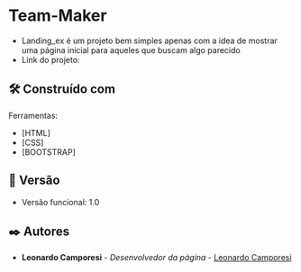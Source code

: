 # Team-Maker

* Landing_ex é um projeto bem simples apenas com a idea de mostrar uma página inicial para aqueles que buscam algo parecido
* Link do projeto: 
## 🛠️ Construído com

Ferramentas:
* [HTML]
* [CSS]
* [BOOTSTRAP]

## 📌 Versão

* Versão funcional: 1.0

## ✒️ Autores

* **Leonardo Camporesi** - *Desenvolvedor da página* - [Leonardo Camporesi]([https://github.com/linkParaPerfil](https://github.com/LeoInStorm))
